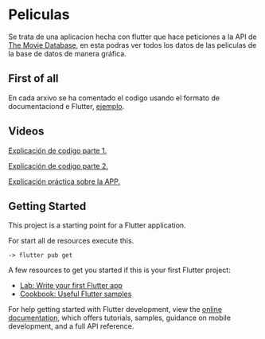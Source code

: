 # Peliculas

Se trata de una aplicacion hecha con flutter que hace peticiones a la API de [The Movie Database](https://developers.themoviedb.org/3/movies/get-movie-details), en esta podras ver todos los datos de las peliculas de la base de datos de manera gráfica.

## First of all

En cada arxivo se ha comentado el codigo usando el formato de documentaciond e Flutter, [ejemplo](./lib/providers/movies_provider.dart).

## Videos

[Explicación de codigo parte 1.](https://youtu.be/FfHsCKjLZJw)

[Explicación de codigo parte 2.](https://youtu.be/rt-P-LWUBG0)

[Explicación práctica sobre la APP.](https://youtu.be/yE4cwROrePk)

## Getting Started

This project is a starting point for a Flutter application.


For start all de resources execute this.

    -> flutter pub get

A few resources to get you started if this is your first Flutter project:

- [Lab: Write your first Flutter app](https://docs.flutter.dev/get-started/codelab)
- [Cookbook: Useful Flutter samples](https://docs.flutter.dev/cookbook)

For help getting started with Flutter development, view the
[online documentation](https://docs.flutter.dev/), which offers tutorials,
samples, guidance on mobile development, and a full API reference.
